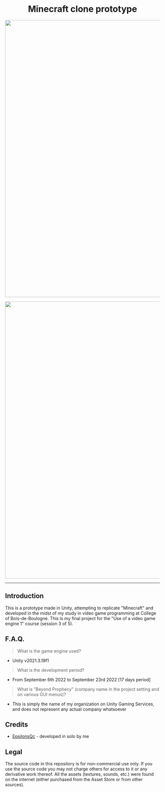 <h1 align="center">Minecraft clone prototype</h1>
<p align="center"><img width="900" src="https://user-images.githubusercontent.com/11299907/221444088-35ff8392-9b13-4c9b-98cc-d69afe04e2a1.png"></p>
<p align="center"><img width="900" src="https://user-images.githubusercontent.com/11299907/221443951-353ad878-f39b-4e2f-ac88-0c3487dc03ef.png"></p>

---

## Introduction
This is a prototype made in Unity, attempting to replicate "Minecraft" and developed in the midst of my study in video game programming at College of Bois-de-Boulogne. This is my final project for the "Use of a video game engine 1" course (session 3 of 5).

## F.A.Q.

> What is the game engine used?
- Unity v2021.3.19f1

> What is the development period?
- From September 6th 2022 to September 23rd 2022 [17 days period]

> What is "Beyond Prophecy" (company name in the project setting and on various GUI menus)?
- This is simply the name of my organization on Unity Gaming Services, and does not represent any actual company whatsoever

## Credits
- [EpsilonsQc](https://github.com/EpsilonsQc) - developed in solo by me

## Legal
The source code in this repository is for non-commercial use only. If you use the source code you may not charge others for access to it or any derivative work thereof. All the assets (textures, sounds, etc.) were found on the internet (either purchased from the Asset Store or from other sources).
